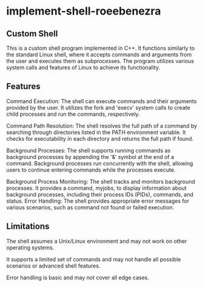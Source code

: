 # implement-shell-roeebenezra

## Custom Shell

This is a custom shell program implemented in C++.
It functions similarly to the standard Linux shell, where it accepts commands and arguments from the user and executes
them as subprocesses.
The program utilizes various system calls and features of Linux to achieve its functionality.

## Features

Command Execution: The shell can execute commands and their arguments provided by the user.
It utilizes the fork and 'execv' system calls to create child processes and run the commands, respectively.

Command Path Resolution: The shell resolves the full path of a command by searching through directories listed in the
PATH environment variable. It checks for executability in each directory and returns the full path if found.

Background Processes: The shell supports running commands as background processes by appending the '&' symbol at the end
of a command. Background processes run concurrently with the shell, allowing users to continue entering commands while
the processes execute.

Background Process Monitoring: The shell tracks and monitors background processes. It provides a command, myjobs, to
display information about background processes, including their process IDs (PIDs), commands, and status.
Error Handling: The shell provides appropriate error messages for various scenarios, such as command not found or failed
execution.


## Limitations
The shell assumes a Unix/Linux environment and may not work on other operating systems.

It supports a limited set of commands and may not handle all possible scenarios or advanced shell features.

Error handling is basic and may not cover all edge cases.

